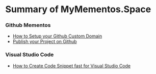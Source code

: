 
# Summary of MyMementos.Space


### Github Mementos


- [How to Setup your Github Custom Domain](http://mymementos.space/github.custom.domain)
- [Publish your Project on Github](http://mymementos.space/publish.github.project)


### Visual Studio Code


- [How to Create Code Snippet fast for Visual Studio Code](http://mymementos.space/create.codesnippet.fast)

